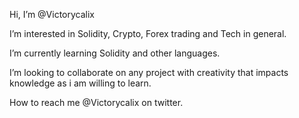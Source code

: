 Hi, I’m @Victorycalix

I’m interested in Solidity, Crypto, Forex trading and Tech in general.

I’m currently learning Solidity and other languages.

I’m looking to collaborate on any project with creativity that impacts knowledge as i am willing to learn.

How to reach me @Victorycalix on twitter.
